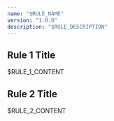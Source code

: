 ```yaml
---
name: "$RULE_NAME"
version: "1.0.0"
description: "$RULE_DESCRIPTION"
---
```



## Rule 1 Title
$RULE_1_CONTENT


## Rule 2 Title
$RULE_2_CONTENT
